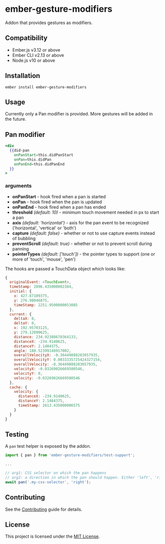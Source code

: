 ember-gesture-modifiers
==============================================================================

Addon that provides gestures as modifiers.

Compatibility
------------------------------------------------------------------------------

* Ember.js v3.12 or above
* Ember CLI v2.13 or above
* Node.js v10 or above


Installation
------------------------------------------------------------------------------

```
ember install ember-gesture-modifiers
```


Usage
------------------------------------------------------------------------------

Currently only a Pan modifier is provided. More gestures will be added in the future.

## Pan modifier
```handlebars
<div
  {{did-pan
    onPanStart=this.didPanStart
    onPan=this.didPan
    onPanEnd=this.didPanEnd
  }}
>
```

### arguments
 - **onPanStart** - hook fired when a pan is started
 - **onPan** - hook fired when the pan is updated
 - **onPanEnd** - hook fired when a pan has ended
 - **threshold** _(default: 10)_ - minimum touch movement needed in px to start a pan
 - **axis** _(default: 'horizontal')_ - axis for the pan event to be recognized ('horizontal', 'vertical' or 'both')
 - **capture** _(default: false)_ - whether or not to use capture events instead of bubbling
 - **preventScroll** _(default: true)_ - whether or not to prevent scroll during panning
 - **pointerTypes** _(default: ['touch'])_ - the pointer types to support (one or more of 'touch', 'mouse', 'pen')

The hooks are passed a TouchData object which looks like:
```javascript
{
  originalEvent: <TouchEvent>,
  timeStamp: 2896.435000002384,
  initial: {
    x: 427.87109375,
    y: 276.98046875,
    timeStamp: 2251.9500000053085
  },
  current: {
    deltaX: 0,
    deltaY: 0,
    x: 192.95703125,
    y: 279.12890625,
    distance: 234.92388670364133,
    distanceX: -234.9140625,
    distanceY: 2.1484375,
    angle: 180.52399148917002,
    overallVelocityX: -0.36449888283057935,
    overallVelocityY: 0.0033335725424327154,
    overallVelocity: -0.36449888283057935,
    velocityX: -0.03269026669500546,
    velocityY: 0,
    velocity: -0.03269026669500546
  },
  cache: {
    velocity: {
      distanceX: -234.9140625,
      distanceY: 2.1484375,
      timeStamp: 2613.435000006575
    }
  }
}
```

Testing
------------------------------------------------------------------------------
A `pan` test helper is exposed by the addon.

```javascript
import { pan } from 'ember-gesture-modifiers/test-support';

...

// arg1: CSS selector on which the pan happens
// arg2: a direction in which the pan should happen. Either 'left', 'right', 'down', 'up' or 'up-right'.
await pan('.my-css-selector', 'right');
```

Contributing
------------------------------------------------------------------------------

See the [Contributing](CONTRIBUTING.md) guide for details.


License
------------------------------------------------------------------------------

This project is licensed under the [MIT License](LICENSE.md).
